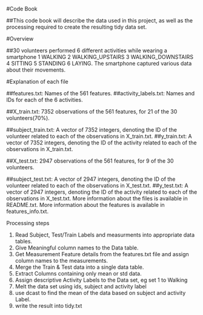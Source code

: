 #Code Book

##This code book will describe the data used in this project, as well as the processing required to create the resulting tidy data set.

#Overview

##30 volunteers performed 6 different activities while wearing a smartphone 
1 WALKING
2 WALKING_UPSTAIRS
3 WALKING_DOWNSTAIRS
4 SITTING
5 STANDING
6 LAYING. 
The smartphone captured various data about their movements.


#Explanation of each file

##features.txt: Names of the 561 features.
##activity_labels.txt: Names and IDs for each of the 6 activities.

##X_train.txt: 7352 observations of the 561 features, for 21 of the 30 volunteers(70%).

##subject_train.txt: A vector of 7352 integers, denoting the ID of the volunteer related to each of the observations in X_train.txt.
##y_train.txt: A vector of 7352 integers, denoting the ID of the activity related to each of the observations in X_train.txt.

##X_test.txt: 2947 observations of the 561 features, for 9 of the 30 volunteers.

##subject_test.txt: A vector of 2947 integers, denoting the ID of the volunteer related to each of the observations in X_test.txt.
##y_test.txt: A vector of 2947 integers, denoting the ID of the activity related to each of the observations in X_test.txt.
More information about the files is available in README.txt. More information about the features is available in features_info.txt.

Processing steps
1) Read Subject, Test/Train Labels and measurments into appropriate data tables.
2) Give Meaningful column names to the Data table.
3) Get Measurement Feature details from the features.txt file and assign column names to the measurements.
4) Merge the Train & Test data into a single data table.
5) Extract Columns containing only mean or std data.
6) Assign descriptive Activity Labels to the Data set, eg set 1 to Walking
7) Melt the data set using ids, subject and activity label
8) use dcast to find the mean of the data based on subject and activity Label.
9) write the result into tidy.txt